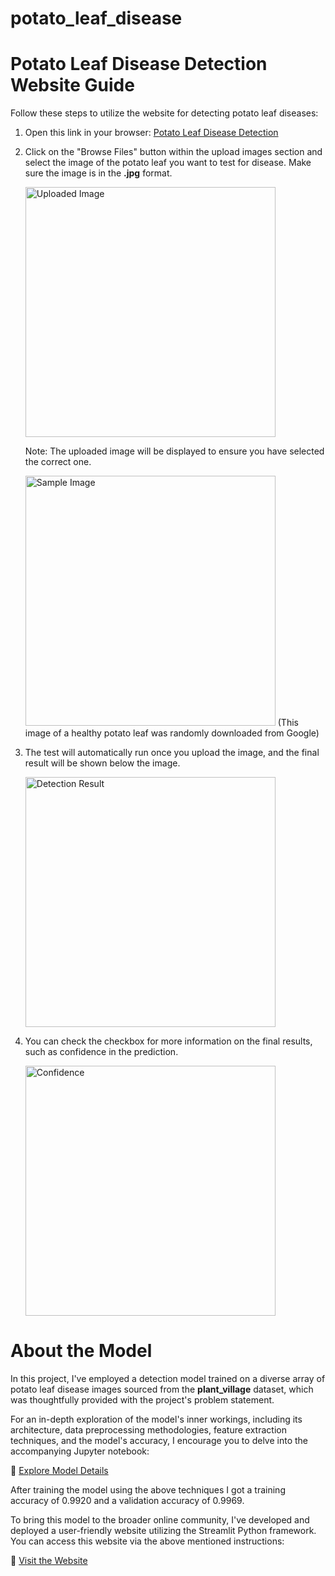 # potato_leaf_disease

# Potato Leaf Disease Detection Website Guide

Follow these steps to utilize the website for detecting potato leaf diseases:

1. Open this link in your browser: [Potato Leaf Disease Detection](https://potatoleafdisease-guygwmkoh9v7wf7e9w7m5l.streamlit.app/)

2. Click on the "Browse Files" button within the upload images section and select the image of the potato leaf you want to test for disease. Make sure the image is in the **.jpg** format.

   <img src="https://github.com/rajneesh-tetarwal/potato_leaf_disease/assets/145259814/779080a8-0a33-4de9-8af0-c08e0c10c76d" alt="Uploaded Image" width="400">

   Note: The uploaded image will be displayed to ensure you have selected the correct one.
   
   <img src="https://github.com/rajneesh-tetarwal/potato_leaf_disease/assets/145259814/9a0a4150-f80a-4c13-a410-202b1d7d5015" alt="Sample Image" width="400">
   (This image of a healthy potato leaf was randomly downloaded from Google)

3. The test will automatically run once you upload the image, and the final result will be shown below the image.

   <img src="https://github.com/rajneesh-tetarwal/potato_leaf_disease/assets/145259814/33e2c015-5aac-4bb4-a56a-ae3f6f332687" alt="Detection Result" width="400">

4. You can check the checkbox for more information on the final results, such as confidence in the prediction.

   <img src="https://github.com/rajneesh-tetarwal/potato_leaf_disease/assets/145259814/9abe22af-8631-46b8-a5f5-ca1bb6e434cf" alt="Confidence" width="400">


# About the Model

In this project, I've employed a detection model trained on a diverse array of potato leaf disease images sourced from the **plant_village** dataset, which was thoughtfully provided with the project's problem statement.

For an in-depth exploration of the model's inner workings, including its architecture, data preprocessing methodologies, feature extraction techniques, and the model's accuracy, I encourage you to delve into the accompanying Jupyter notebook:

📘 [Explore Model Details](https://github.com/rajneesh-tetarwal/potato_leaf_disease/blob/main/potato_leaf_disease_detection.ipynb)

After training the model using the above techniques I got a training accuracy of 0.9920 and a validation accuracy of 0.9969.

To bring this model to the broader online community, I've developed and deployed a user-friendly website utilizing the Streamlit Python framework. You can access this website via the above mentioned instructions:

🔗 [Visit the Website](https://potatoleafdisease-guygwmkoh9v7wf7e9w7m5l.streamlit.app/)


